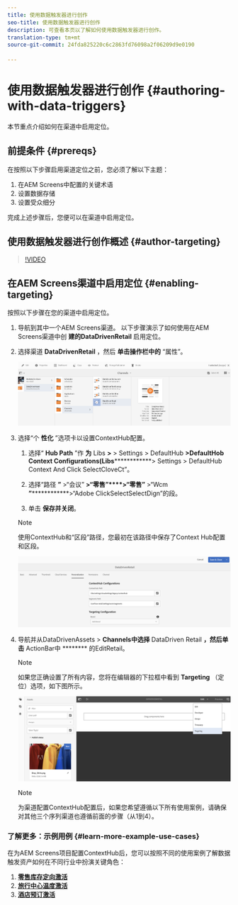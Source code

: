 ```yaml
---
title: 使用数据触发器进行创作
seo-title: 使用数据触发器进行创作
description: 可查看本页以了解如何使用数据触发器进行创作。
translation-type: tm+mt
source-git-commit: 24fda825220c6c2863fd76098a2f06209d9e0190

---
```



# 使用数据触发器进行创作 {#authoring-with-data-triggers}

本节重点介绍如何在渠道中启用定位。

## 前提条件 {#prereqs}

在按照以下步骤启用渠道定位之前，您必须了解以下主题：

1. 在AEM Screens中配置的关键术语
1. 设置数据存储
1. 设置受众细分

完成上述步骤后，您便可以在渠道中启用定位。

## 使用数据触发器进行创作概述 {#author-targeting}

>[!VIDEO](https://video.tv.adobe.com/v/31921)

## 在AEM Screens渠道中启用定位 {#enabling-targeting}

按照以下步骤在您的渠道中启用定位。

1. 导航到其中一个AEM Screens渠道。 以下步骤演示了如何使用在AEM Screens渠道中创 **建的DataDrivenRetail** 启用定位。

1. 选择渠道 **DataDrivenRetail** ，然后 **单击操作栏中的** “属性”。

   ![screen_shot_2019-05-01at43332pm](assets/screen_shot_2019-05-01at43332pm.png)

1. 选择“个 **性化** ”选项卡以设置ContextHub配置。

   1. 选择“ **Hub Path** ”作 **为** Libs **>** > Settings > DefaultHub **>DefaultHob Context Configurations(Libs**************> Settings > DefaultHub Context And Click SelectCloveCt”。

   1. 选择“路径 **”** >“会议” **>“零售”****>“零售”** >“Wcm **”**************>“Adobe ClickSelectSelectDign”的段。

   1. 单击 **保存并关闭**。
   >[!NOTE]
   使用ContextHub和“区段”路径，您最初在该路径中保存了Context Hub配置和区段。

   ![screen_shot_2019-05-01at44030pm](assets/screen_shot_2019-05-01at44030pm.png)

1. 导航并从DataDrivenAssets > **Channels中选择** DataDriven Retail **，然后单击** ActionBar中 ******** 的EditRetail。

   >[!NOTE]
   如果您正确设置了所有内容，您将在编辑器的下拉框中看到 **Targeting** （定位）选项，如下图所示。

   ![screen_shot_2019-05-01at44231pm](assets/screen_shot_2019-05-01at44231pm.png)

   >[!NOTE]
   为渠道配置ContextHub配置后，如果您希望遵循以下所有使用案例，请确保对其他三个序列渠道也遵循前面的步骤（从1到4）。

### 了解更多：示例用例 {#learn-more-example-use-cases}

在为AEM Screens项目配置ContextHub后，您可以按照不同的使用案例了解数据触发资产如何在不同行业中扮演关键角色：

1. **[零售库存定向激活](retail-inventory-activation.md)**
1. **[旅行中心温度激活](local-temperature-activation.md)**
1. **[酒店预订激活](hospitality-reservation-activation.md)**

